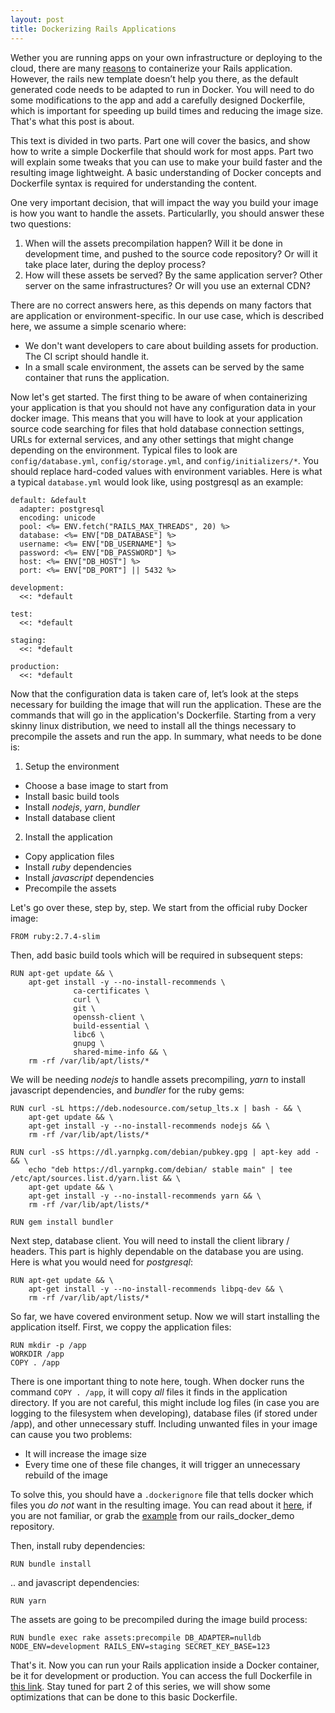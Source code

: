 ```yaml
---
layout: post
title: Dockerizing Rails Applications
---
```


<!--
Pendencias da Parte 1:
- colocar a aplicação demo num repositório coolrequest (rails_docker_demo) e acertar os links do Dockerfile e .dockerignore
- explicar por que nulldb no assets precompile
- falar em como setar o environment
- falar em RAILS_LOG_TO_STDOUT
- criar um texto de fechamento para o final do post
- ressaltar por que as coisas que não mudam tem que vir antes
- falar em dividir o dockerfile em dois (o "base com banco" e o da aplicação)
- colocar também um docker-compose de exemplo no repositório
- depois que terminar, seguir os passos do inicio ao fim e ver se funciona (rodar o build e subir a aplicacao)

** DONE
- instalação do postgresql não está funcionando
- faltou falar do .dockerignore
- rever comando para instalação do yarn
- ajustar comando do bundle

Backlog Para a parte 2: --------------------------------------------------------------
- rodar yarn antes de copiar a app
- rodar bundle antes de copiar a app
- explicar o rolo do bundle “deployment”
- mudando para multi stage build (talvez não faça sentido agora com as gems novas)
- instalando algumas gems manualmente antes do bundle
-->

<!--intro-->
Wether you are running apps on your own infrastructure or deploying to the cloud, there are many [reasons](https://www.docker.com/why-docker) to containerize your Rails application. However, the rails new template doesn’t help you there, as the default generated code needs to be adapted to run in Docker. You will need to do some modifications to the app and add a carefully designed Dockerfile, which is important for speeding up build times and reducing the image size. That's what this post is about.

This text is divided in two parts. Part one will cover the basics, and show how to write a simple Dockerfile that should work for most apps. Part two will explain some tweaks that you can use to make your build faster and the resulting image lightweight. A basic understanding of Docker concepts and Dockerfile syntax is required for understanding the content.

One very important decision, that will impact the way you build your image is how you want to handle the assets. Particularlly, you should answer these two questions:
1. When will the assets precompilation happen? Will it be done in development time, and pushed to the source code repository? Or will it take place later, during the deploy process?
2. How will these assets be served? By the same application server? Other server on the same infrastructures? Or will you use an external CDN?

There are no correct answers here, as this depends on many factors that are application or environment-specific. In our use case, which is described here, we assume a simple scenario where:
- We don't want developers to care about building assets for production. The CI script should handle it.
- In a small scale environment, the assets can be served by the same container that runs the application.

<!-- configs -->
Now let's get started. The first thing to be aware of when containerizing your application is that you should not have any configuration data in your docker image. This means that you will have to look at your application source code searching for files that hold database connection settings, URLs for external services, and any other settings that might change depending on the environment. Typical files to look are `config/database.yml`, `config/storage.yml`, and `config/initializers/*`. You should replace hard-coded values with environment variables. Here is what a typical `database.yml` would look like, using postgresql as an example:

```
default: &default
  adapter: postgresql
  encoding: unicode
  pool: <%= ENV.fetch("RAILS_MAX_THREADS", 20) %>
  database: <%= ENV["DB_DATABASE"] %>
  username: <%= ENV["DB_USERNAME"] %>
  password: <%= ENV["DB_PASSWORD"] %>
  host: <%= ENV["DB_HOST"] %>
  port: <%= ENV["DB_PORT"] || 5432 %>

development:
  <<: *default

test:
  <<: *default

staging:
  <<: *default

production:
  <<: *default
```

<!--dockerfile v1-->
Now that the configuration data is taken care of, let’s look at the steps necessary for building the image that will run the application. These are the commands that will go in the application's Dockerfile. Starting from a very skinny linux distribution, we need to install all the things necessary to precompile the assets and run the app. In summary, what needs to be done is:
1. Setup the environment
- Choose a base image to start from
- Install basic build tools
- Install *nodejs*, *yarn*, *bundler*
- Install database client
2. Install the application
- Copy application files
- Install *ruby* dependencies
- Install *javascript* dependencies
- Precompile the assets

Let's go over these, step by, step. We start from the official ruby Docker image:
```
FROM ruby:2.7.4-slim
```

Then, add basic build tools which will be required in subsequent steps:
```
RUN apt-get update && \
    apt-get install -y --no-install-recommends \
              ca-certificates \
              curl \
              git \
              openssh-client \
              build-essential \
              libc6 \
              gnupg \
              shared-mime-info && \
    rm -rf /var/lib/apt/lists/*
```

We will be needing *nodejs* to handle assets precompiling, *yarn* to install javascript dependencies, and *bundler* for the ruby gems:
```
RUN curl -sL https://deb.nodesource.com/setup_lts.x | bash - && \
    apt-get update && \
    apt-get install -y --no-install-recommends nodejs && \
    rm -rf /var/lib/apt/lists/*

RUN curl -sS https://dl.yarnpkg.com/debian/pubkey.gpg | apt-key add - && \
    echo "deb https://dl.yarnpkg.com/debian/ stable main" | tee /etc/apt/sources.list.d/yarn.list && \
    apt-get update && \
    apt-get install -y --no-install-recommends yarn && \
    rm -rf /var/lib/apt/lists/*

RUN gem install bundler
```

Next step, database client. You will need to install the client library / headers. This part is highly dependable on the database you are using. Here is what you would need for *postgresql*:
```
RUN apt-get update && \
    apt-get install -y --no-install-recommends libpq-dev && \
    rm -rf /var/lib/apt/lists/*
```

So far, we have covered environment setup. Now we will start installing the application itself. First, we coppy the application files:
```
RUN mkdir -p /app
WORKDIR /app
COPY . /app
```
There is one important thing to note here, tough. When docker runs the command `COPY . /app`, it will copy *all* files it finds in the application directory. If you are not careful, this might include log files (in case you are logging to the filesystem when developing), database files (if stored under /app), and other unnecessary stuff. Including unwanted files in your image can cause you two problems:
- It will increase the image size
- Every time one of these file changes, it will trigger an unnecessary rebuild of the image

To solve this, you should have a `.dockerignore` file that tells docker which files you *do not* want in the resulting image. You can read about it [here](https://docs.docker.com/engine/reference/builder/#dockerignore-file), if you are not familiar, or grab the [example](url_for_dockerignore_here) from our rails_docker_demo repository.

Then, install ruby dependencies:
```
RUN bundle install
```

.. and javascript dependencies:
```
RUN yarn
```

The assets are going to be precompiled during the image build process:
```
RUN bundle exec rake assets:precompile DB_ADAPTER=nulldb NODE_ENV=development RAILS_ENV=staging SECRET_KEY_BASE=123
```

<!-- fechamento -->
That's it. Now you can run your Rails application inside a Docker container, be it for development or production. You can access the full Dockerfile in [this link](https://github.com/coolrequest/docker_demo/Dockerfile).
Stay tuned for part 2 of this series, we will show some optimizations that can be done to this basic Dockerfile.
